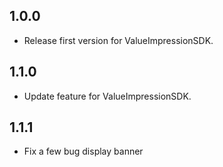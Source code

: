 ## 1.0.0

* Release first version for ValueImpressionSDK.

## 1.1.0

* Update feature for ValueImpressionSDK.

## 1.1.1

* Fix a few bug display banner
